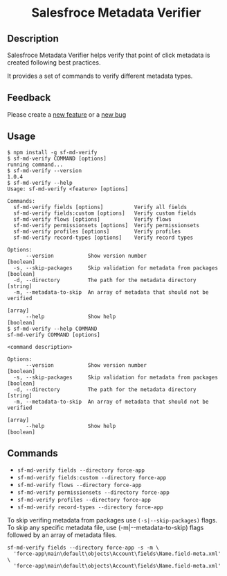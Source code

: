 <h1 align="center">Salesfroce Metadata Verifier</h1>

## Description

Salesfroce Metadata Verifier helps verify that point of click metadata is created following best practices.

It provides a set of commands to verify different metadata types.

## Feedback

Please create a [new feature](https://github.com/IsuruHerath/sf-md-verify/issues/new?assignees=&labels=&projects=&template=feature_request.md&title=) or a [new bug](https://github.com/IsuruHerath/sf-md-verify/issues/new?assignees=&labels=&projects=&template=bug_report.md&title=)

## Usage

```sh-session
$ npm install -g sf-md-verify
$ sf-md-verify COMMAND [options]
running command...
$ sf-md-verify --version
1.0.4
$ sf-md-verify --help
Usage: sf-md-verify <feature> [options]

Commands:
  sf-md-verify fields [options]          Verify all fields
  sf-md-verify fields:custom [options]   Verify custom fields
  sf-md-verify flows [options]           Verify flows
  sf-md-verify permissionsets [options]  Verify permissionsets
  sf-md-verify profiles [options]        Verify profiles
  sf-md-verify record-types [options]    Verify record types

Options:
      --version           Show version number                          [boolean]
  -s, --skip-packages     Skip validation for metadata from packages   [boolean]
  -d, --directory         The path for the metadata directory           [string]
  -m, --metadata-to-skip  An array of metadata that should not be verified
                                                                         [array]
      --help              Show help                                    [boolean]
$ sf-md-verify --help COMMAND
sf-md-verify COMMAND [options]

<command description>

Options:
      --version           Show version number                          [boolean]
  -s, --skip-packages     Skip validation for metadata from packages   [boolean]
  -d, --directory         The path for the metadata directory           [string]
  -m, --metadata-to-skip  An array of metadata that should not be verified
                                                                         [array]
      --help              Show help                                    [boolean]
```

## Commands

* `sf-md-verify fields --directory force-app`
* `sf-md-verify fields:custom --directory force-app`
* `sf-md-verify flows --directory force-app`
* `sf-md-verify permissionsets --directory force-app`
* `sf-md-verify profiles --directory force-app`
* `sf-md-verify record-types --directory force-app`

To skip verifing metadata from packages use `(-s|--skip-packages)` flags. To skip any specific metadata file, use (-m|--metadata-to-skip) flags followed by an array of metadata files.

```
sf-md-verify fields --directory force-app -s -m \
  'force-app\main\default\objects\Account\fields\Name.field-meta.xml' \
  'force-app\main\default\objects\Account\fields\Name.field-meta.xml'
```
